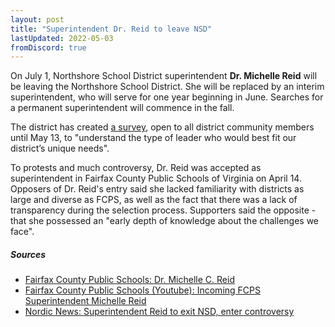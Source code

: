 ```yaml
---
layout: post
title: "Superintendent Dr. Reid to leave NSD"
lastUpdated: 2022-05-03
fromDiscord: true
---
```


On July 1, Northshore School District superintendent **Dr. Michelle Reid** will be leaving the Northshore School District. She will be replaced by an interim superintendent, who will serve for one year beginning in June. Searches for a permanent superintendent will commence in the fall.

The district has created [a survey](https://survey.k12insight.com/r/NSD22InterimSupeSurvey), open to all district community members until May 13, to "understand the type of leader who would best fit our district’s unique needs".

To protests and much controversy, Dr. Reid was accepted as superintendent in Fairfax County Public Schools of Virginia on April 14. Opposers of Dr. Reid's entry said she lacked familiarity with districts as large and diverse as FCPS, as well as the fact that there was a lack of transparency during the selection process. Supporters said the opposite - that she possessed an "early depth of knowledge about the challenges we face".

##### Sources
- [Fairfax County Public Schools: Dr. Michelle C. Reid](https://www.fcps.edu/staff/dr-michelle-c-reid)
- [Fairfax County Public Schools (Youtube): Incoming FCPS Superintendent Michelle Reid](https://www.youtube.com/watch?v=0ITPyu6dlPY)
- [Nordic News: Superintendent Reid to exit NSD, enter controversy](https://nordicnews.net/10837/news/superintendent-reid-to-exit-nsd-enter-controversy/)